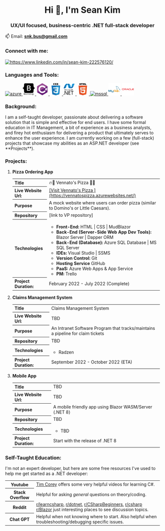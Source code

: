 <h1 align="center">Hi 👋, I'm Sean Kim</h1>
<h3 align="center">UX/UI focused, business-centric .NET full-stack developer</h3>


📫 Email: **snk.bus@gmail.com**

<h3 align="left">Connect with me:</h3>
<p align="left">
<a href="https://linkedin.com/in/https://www.linkedin.com/in/sean-kim-222576120/" target="blank"><img align="center" src="https://raw.githubusercontent.com/rahuldkjain/github-profile-readme-generator/master/src/images/icons/Social/linked-in-alt.svg" alt="https://www.linkedin.com/in/sean-kim-222576120/" height="30" width="40" /></a>
</p>

<h3 align="left">Languages and Tools:</h3>
<p align="left"> <a href="https://azure.microsoft.com/en-in/" target="_blank" rel="noreferrer"> <img src="https://www.vectorlogo.zone/logos/microsoft_azure/microsoft_azure-icon.svg" alt="azure" width="40" height="40"/> </a> <a href="https://getbootstrap.com" target="_blank" rel="noreferrer"> <img src="https://raw.githubusercontent.com/devicons/devicon/master/icons/bootstrap/bootstrap-plain-wordmark.svg" alt="bootstrap" width="40" height="40"/> </a> <a href="https://www.w3schools.com/cs/" target="_blank" rel="noreferrer"> <img src="https://raw.githubusercontent.com/devicons/devicon/master/icons/csharp/csharp-original.svg" alt="csharp" width="40" height="40"/> </a> <a href="https://www.w3schools.com/css/" target="_blank" rel="noreferrer"> <img src="https://raw.githubusercontent.com/devicons/devicon/master/icons/css3/css3-original-wordmark.svg" alt="css3" width="40" height="40"/> </a> <a href="https://dotnet.microsoft.com/" target="_blank" rel="noreferrer"> <img src="https://raw.githubusercontent.com/devicons/devicon/master/icons/dot-net/dot-net-original-wordmark.svg" alt="dotnet" width="40" height="40"/> </a> <a href="https://www.w3.org/html/" target="_blank" rel="noreferrer"> <img src="https://raw.githubusercontent.com/devicons/devicon/master/icons/html5/html5-original-wordmark.svg" alt="html5" width="40" height="40"/> </a> <a href="https://www.microsoft.com/en-us/sql-server" target="_blank" rel="noreferrer"> <img src="https://www.svgrepo.com/show/303229/microsoft-sql-server-logo.svg" alt="mssql" width="40" height="40"/> </a> <a href="https://www.mysql.com/" target="_blank" rel="noreferrer"> <img src="https://raw.githubusercontent.com/devicons/devicon/master/icons/mysql/mysql-original-wordmark.svg" alt="mysql" width="40" height="40"/> </a> <a href="https://www.oracle.com/" target="_blank" rel="noreferrer"> <img src="https://raw.githubusercontent.com/devicons/devicon/master/icons/oracle/oracle-original.svg" alt="oracle" width="40" height="40"/> </a> </p>

<h3><b></b>Background:</b></h3>
<p>
  I am a self-taught developer, passionate about delivering a software solution that is simple and effective for end users. I have some formal education in IT Management, a bit of experience as a business analysts, and firey hot enthusiasm for delivering a product that ultimately serves to enhance the user experience. I am currently working on a few (full-stack) projects that showcase my abilities as an ASP.NET developer (see **Projects**).
</p>


<h3><b></b>Projects:</b></h3>
<ol>

<li> <b>Pizza Ordering App</b>

  <table>
    <tr>
      <th>Title</th>
      <td> 🔥🍕 Vennato's Pizza 🍕🔥</td>
    </tr>
    <tr>
      <th>Live Website Url:</th>
      <td><a href="https://vennatospizza.azurewebsites.net/"> [Visit Vennato's Pizza ](https://vennatospizza.azurewebsites.net/)</a></td>
    </tr>
    <tr>
      <th>Purpose</th>
      <td>A mock website where users can order pizza (similar to Domino's or Little Caesars). </td>
    </tr>
    <tr>
      <th>Repository</th>
      <td>[link to VP repository]</td>
    </tr>
    <tr>
      <th>Technologies</th>
      <td>
        <ul>
          <li><b>Front-End:</b> HTML | CSS | MudBlazor</li>
          <li><b>Back-End (Server-Side Web App Dev Tools):</b> Blazor Server | Dapper ORM</li>
          <li><b>Back-End (Database):</b> Azure SQL Database | MS SQL Server</li>
          <li><b>IDEs:</b> Visual Studio | SSMS </li>
          <li><b>Version Control:</b> Git</li>
          <li><b>Hosting Service</b> GitHub</li>
          <li><b>PaaS:</b> Azure Web Apps & App Service</li>
          <li><b>PM:</b> Trello</li>
        </ul>  
      </td>
    </tr>
    <tr>
      <th>Project Duration: </th>
      <td> February 2022 - July 2022 (Complete)</td>
    </tr>
  </table>  
</li>

<li>
  <b> Claims Management System </b>
    <table>
    <tr>
      <th>Title</th>
      <td> Claims Management System </td>
    </tr>
    <tr>
      <th>Live Website Url:</th>
      <td>TBD</td>
    </tr>
    <tr>
      <th>Purpose</th>
      <td>An Intranet Software Program that tracks/maintains a pipeline for claim tickets</td>
    </tr>
    <tr>
      <th>Repository</th>
      <td>TBD</td>
    </tr>
    <tr>
      <th>Technologies</th>
      <td>
        <ul>
          <li>Radzen</li>
        </ul>  
      </td>
    </tr>
    <tr>
      <th>Project Duration: </th>
      <td> September 2022 - October 2022 (ETA)</td>
    </tr>
  </table> 
</li>

<li>
  <b>Mobile App</b>
    <table>
    <tr>
      <th>Title</th>
      <td>TBD</td>
    </tr>
    <tr>
      <th>Live Website Url:</th>
      <td>TBD</td>
    </tr>
    <tr>
      <th>Purpose</th>
      <td>A mobile friendly app using Blazor WASM/Server (.NET 8)</td>
    </tr>
    <tr>
      <th>Repository</th>
      <td>TBD</td>
    </tr>
    <tr>
      <th>Technologies</th>
      <td>
        <ul>
          <li>TBD</li>
        </ul>  
      </td>
    </tr>
    <tr>
      <th>Project Duration: </th>
      <td>Start with the release of .NET 8</td>
    </tr>
  </table> 
</li>
</ol>

<h3><b></b>Self-Taught Education:</b></h3>

I'm not an expert developer, but here are some free resources I've used to help me get started as a .NET developer:

<table>
  <tr>
    <th>Youtube</th>
    <td><a href="https://www.youtube.com/@IAmTimCorey"> Tim Corey</a> offers some very helpful videos for learning C#.</td>
  </tr>
  <tr>
    <th>Stack Overflow</th>
    <td>Helpful for asking <i>general</i> questions on theory/coding.</td>
  </tr>
  <tr>
    <th>Reddit</th>
    <td>
      <a href="https://www.reddit.com/r/learncsharp/">r/learncsharp</a>,
      <a href="https://www.reddit.com/r/dotnet/">r/dotnet</a>,
      <a href="https://www.reddit.com/r/CSharpBeginners/">r/CSharpBeginners</a>,
      <a href="https://www.reddit.com/r/csharp/">r/csharp</a>
      <a href="https://www.reddit.com/r/Blazor/">r/Blazor</a> just interesting places to see discussion topics.</td>
  </tr>
  <tr>
    <th>Chat GPT</th>
    <td>Helpful when not knowing where to start. Also helpful when troubleshooting/debugging specific issues.</td>
  </tr>
</table>


